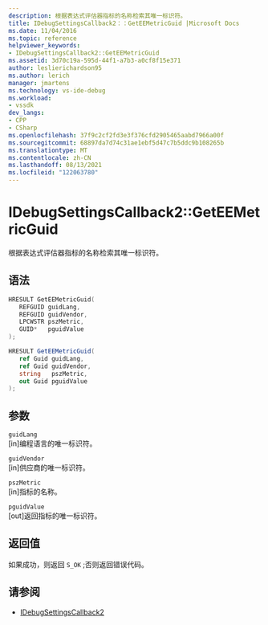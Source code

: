 ```yaml
---
description: 根据表达式评估器指标的名称检索其唯一标识符。
title: IDebugSettingsCallback2：：GetEEMetricGuid |Microsoft Docs
ms.date: 11/04/2016
ms.topic: reference
helpviewer_keywords:
- IDebugSettingsCallback2::GetEEMetricGuid
ms.assetid: 3d70c19a-595d-44f1-a7b3-a0cf8f15e371
author: leslierichardson95
ms.author: lerich
manager: jmartens
ms.technology: vs-ide-debug
ms.workload:
- vssdk
dev_langs:
- CPP
- CSharp
ms.openlocfilehash: 37f9c2cf2fd3e3f376cfd2905465aabd7966a00f
ms.sourcegitcommit: 68897da7d74c31ae1ebf5d47c7b5ddc9b108265b
ms.translationtype: MT
ms.contentlocale: zh-CN
ms.lasthandoff: 08/13/2021
ms.locfileid: "122063780"
---
```

# <a name="idebugsettingscallback2geteemetricguid"></a>IDebugSettingsCallback2::GetEEMetricGuid
根据表达式评估器指标的名称检索其唯一标识符。

## <a name="syntax"></a>语法

```cpp
HRESULT GetEEMetricGuid(
   REFGUID guidLang,
   REFGUID guidVendor,
   LPCWSTR pszMetric,
   GUID*   pguidValue
);
```

```csharp
HRESULT GetEEMetricGuid(
   ref Guid guidLang,
   ref Guid guidVendor,
   string   pszMetric,
   out Guid pguidValue
);
```

## <a name="parameters"></a>参数
`guidLang`\
[in]编程语言的唯一标识符。

`guidVendor`\
[in]供应商的唯一标识符。

`pszMetric`\
[in]指标的名称。

`pguidValue`\
[out]返回指标的唯一标识符。

## <a name="return-value"></a>返回值
 如果成功，则返回 `S_OK` ;否则返回错误代码。

## <a name="see-also"></a>请参阅
- [IDebugSettingsCallback2](../../../extensibility/debugger/reference/idebugsettingscallback2.md)
